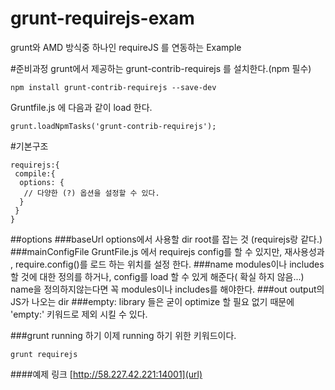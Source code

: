 # grunt-requirejs-exam
grunt와 AMD 방식중 하나인 requireJS 를 연동하는 Example
 
#준비과정
grunt에서 제공하는 grunt-contrib-requirejs 를 설치한다.(npm 필수)

    npm install grunt-contrib-requirejs --save-dev

Gruntfile.js 에 다음과 같이 load 한다.

    grunt.loadNpmTasks('grunt-contrib-requirejs');

#기본구조

    requirejs:{
     compile:{
      options: {
       // 다양한 (?) 옵션을 설정할 수 있다.
      }
     }
    }

##options
###baseUrl
options에서 사용할 dir root를 잡는 것 (requirejs랑 같다.)
###mainConfigFile
GruntFile.js 에서 requirejs config를 할 수 있지만, 재사용성과 , require.config()를 로드 하는 위치를 설정 한다.
###name
modules이나 includes할 것에 대한 정의를 하거나, config를 load 할 수 있게 해준다( 확실 하지 않음...)
name을 정의하지않는다면 꼭 modules이나 includes를 해야한다.
###out
output의 JS가 나오는 dir
###empty:
library 들은 굳이 optimize 할 필요 없기 때문에 'empty:' 키워드로 제외 시킬 수 있다.

###grunt running 하기
이제 running 하기 위한 키워드이다.

    grunt requirejs
 
 

####예제 링크 
[http://58.227.42.221:14001](url)
